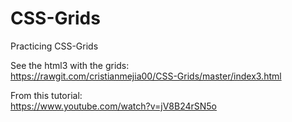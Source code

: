 # CSS-Grids
Practicing CSS-Grids

See the html3 with the grids:  
https://rawgit.com/cristianmejia00/CSS-Grids/master/index3.html  

From this tutorial:  
https://www.youtube.com/watch?v=jV8B24rSN5o  

